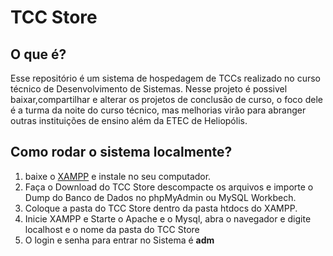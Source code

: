 # TCC Store

## O que é?
Esse repositório é um sistema de hospedagem de TCCs realizado no curso técnico de Desenvolvimento de Sistemas.
Nesse projeto é possivel baixar,compartilhar e alterar os projetos de conclusão de curso, o foco dele é a turma da noite do curso técnico, mas melhorias virão para abranger outras instituições de ensino além da ETEC de Heliopólis.

## Como rodar o sistema localmente?

1. baixe o [XAMPP](https://www.apachefriends.org/pt_br/index.html) e instale no seu computador.
2. Faça o Download do TCC Store descompacte os arquivos e importe o Dump do Banco de Dados no phpMyAdmin ou MySQL Workbech.
3. Coloque a pasta do TCC Store dentro da pasta htdocs do XAMPP.
4. Inicie XAMPP e Starte o Apache e o Mysql, abra o navegador e digite localhost e o nome da pasta do TCC Store
5. O login e senha para entrar no Sistema é **adm**

